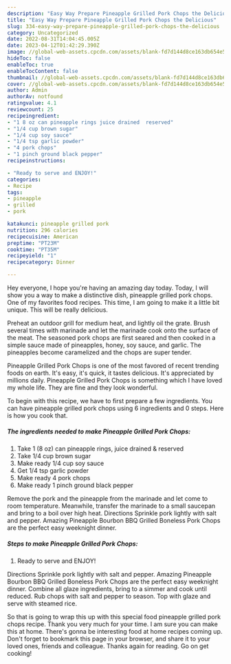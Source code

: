 ```yaml
---
description: "Easy Way Prepare Pineapple Grilled Pork Chops the Delicious"
title: "Easy Way Prepare Pineapple Grilled Pork Chops the Delicious"
slug: 334-easy-way-prepare-pineapple-grilled-pork-chops-the-delicious
category: Uncategorized
date: 2022-08-31T14:04:45.005Z
date: 2023-04-12T01:42:29.390Z
image: //global-web-assets.cpcdn.com/assets/blank-fd7d144d8ce163db654e5a02c40b08a2775adb7897d16e4062681dc7e1b2800f.png
hideToc: false
enableToc: true
enableTocContent: false
thumbnail: //global-web-assets.cpcdn.com/assets/blank-fd7d144d8ce163db654e5a02c40b08a2775adb7897d16e4062681dc7e1b2800f.png
cover: //global-web-assets.cpcdn.com/assets/blank-fd7d144d8ce163db654e5a02c40b08a2775adb7897d16e4062681dc7e1b2800f.png
author: Admin
authorAv: notfound
ratingvalue: 4.1
reviewcount: 25
recipeingredient:
- "1 8 oz can pineapple rings juice drained  reserved"
- "1/4 cup brown sugar"
- "1/4 cup soy sauce"
- "1/4 tsp garlic powder"
- "4 pork chops"
- "1 pinch ground black pepper"
recipeinstructions:

- "Ready to serve and ENJOY!"
categories:
- Recipe
tags:
- pineapple
- grilled
- pork

katakunci: pineapple grilled pork 
nutrition: 296 calories
recipecuisine: American
preptime: "PT23M"
cooktime: "PT35M"
recipeyield: "1"
recipecategory: Dinner

---
```



Hey everyone, I hope you're having an amazing day today. Today, I will show you a way to make a distinctive dish, pineapple grilled pork chops. One of my favorites food recipes. This time, I am going to make it a little bit unique. This will be really delicious.

Preheat an outdoor grill for medium heat, and lightly oil the grate. Brush several times with marinade and let the marinade cook onto the surface of the meat. The seasoned pork chops are first seared and then cooked in a simple sauce made of pineapples, honey, soy sauce, and garlic. The pineapples become caramelized and the chops are super tender.

Pineapple Grilled Pork Chops is one of the most favored of recent trending foods on earth. It's easy, it's quick, it tastes delicious. It's appreciated by millions daily. Pineapple Grilled Pork Chops is something which I have loved my whole life. They are fine and they look wonderful.


To begin with this recipe, we have to first prepare a few ingredients. You can have pineapple grilled pork chops using 6 ingredients and 0 steps. Here is how you cook that.

<!--inarticleads1-->

##### The ingredients needed to make Pineapple Grilled Pork Chops:

1. Take 1 (8 oz) can pineapple rings, juice drained &amp; reserved
1. Take 1/4 cup brown sugar
1. Make ready 1/4 cup soy sauce
1. Get 1/4 tsp garlic powder
1. Make ready 4 pork chops
1. Make ready 1 pinch ground black pepper


Remove the pork and the pineapple from the marinade and let come to room temperature. Meanwhile, transfer the marinade to a small saucepan and bring to a boil over high heat. Directions Sprinkle pork lightly with salt and pepper. Amazing Pineapple Bourbon BBQ Grilled Boneless Pork Chops are the perfect easy weeknight dinner. 

<!--inarticleads2-->

##### Steps to make Pineapple Grilled Pork Chops:


1. Ready to serve and ENJOY!

Directions Sprinkle pork lightly with salt and pepper. Amazing Pineapple Bourbon BBQ Grilled Boneless Pork Chops are the perfect easy weeknight dinner. Combine all glaze ingredients, bring to a simmer and cook until reduced. Rub chops with salt and pepper to season. Top with glaze and serve with steamed rice. 

So that is going to wrap this up with this special food pineapple grilled pork chops recipe. Thank you very much for your time. I am sure you can make this at home. There's gonna be interesting food at home recipes coming up. Don't forget to bookmark this page in your browser, and share it to your loved ones, friends and colleague. Thanks again for reading. Go on get cooking!
